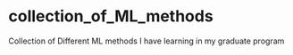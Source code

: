 # collection_of_ML_methods
Collection of Different ML methods I have learning in my graduate program 

